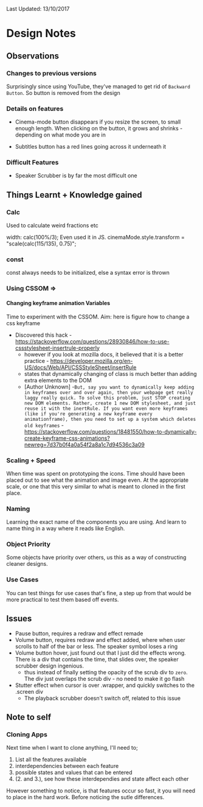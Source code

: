 Last Updated: 13/10/2017

# Design Notes

## Observations

### Changes to previous versions

Surprisingly since using YouTube, they've managed to get rid of `Backward Button`. So button is removed from the design

### Details on features

+ Cinema-mode button disappears if you resize the screen, to small enough length. When clicking on the button, it grows and shrinks - depending on what mode you are in
- Subtitles button has a red lines going across it underneath it

### Difficult Features

+ Speaker Scrubber is by far the most difficult one


## Things Learnt + Knowledge gained

### Calc

Used to calculate weird fractions etc

width: calc(100%/3); Even used it in JS.
cinemaMode.style.transform = "scale(calc(115/135), 0.75)";

### const

const always needs to be initialized, else a syntax error is thrown

### Using CSSOM => 
#### Changing keyframe animation Variables

Time to experiment with the CSSOM.
Aim: here is figure how to change a css keyframe

- Discovered this hack -https://stackoverflow.com/questions/28930846/how-to-use-cssstylesheet-insertrule-properly
    - however if you look at mozilla docs, it believed that it is a better practice - https://developer.mozilla.org/en-US/docs/Web/API/CSSStyleSheet/insertRule
    - states that dynamically changing of class is much better than adding extra elements to the DOM
    - [Author Unknown] -` But, say you want to dynamically keep adding in keyframes over and over again, then your webpage get really laggy really quick. To solve this problem, just STOP creating new DOM elements. Rather, create 1 new DOM stylesheet, and just reuse it with the inertRule. If you want even more keyframes (like if you're generating a new keyframe every animationframe), then you need to set up a system which deletes old keyframes ` - https://stackoverflow.com/questions/18481550/how-to-dynamically-create-keyframe-css-animations?newreg=7d37b0f4a0a54f2a8a1c7d94536c3a09

### Scaling + Speed

When time was spent on prototyping the icons. Time should have been placed out to see what the animation and image even. At the appropriate scale, or one that this very similar to what is meant to cloned in the first place.

### Naming

Learning the exact name of the components you are using. And learn to name thing in a way where it reads like English.

### Object Priority

Some objects have priority over others, us this as a way of constructing cleaner designs.

### Use Cases

You can test things for use cases that's fine, a step up from that would be more practical to test them based off events. 

## Issues

- Pause button, requires a redraw and effect remade
- Volume button, requires redraw and effect added, where when user scrolls to half of the bar or less. The speaker symbol loses a ring
- Volume button hover, just found out that I just did the effects wrong. There is a div that contains the time, that slides over, the speaker scrubber design ingenious.
    - thus instead of finally setting the opacity of the scrub div to `zero`. The div just overlaps the scrub div - no need to make it go flash
- Stutter effect when cursor is over .wrapper, and quickly switches to the .screen div 
    - The playback scrubber doesn't switch off, related to this issue
 
## Note to self

### Cloning  Apps

Next time when I want to clone anything, I'll need to;

1. List all the features available
2. interdependencies between each feature
3. possible states and values that can be entered
4. (2. and 3.), see how these interdependies and state affect each other

However something to notice, is that features occur so fast, it you will need to place in the hard work. Before noticing the sutle differences.